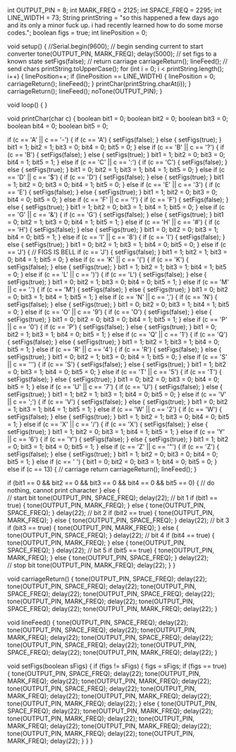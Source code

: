 int OUTPUT_PIN = 8;
int MARK_FREQ = 2125;
int SPACE_FREQ = 2295;
int LINE_WIDTH = 73;
String printString = "so this happened a few days ago and its only a minor fuck up. i had recently learned how to do some morse codes.";
boolean figs = true;
int linePosition = 0;

void setup() {
//Serial.begin(9600);
// begin sending current to start converter
tone(OUTPUT_PIN, MARK_FREQ);
delay(5000);
// set figs to a known state
setFigs(false);
// return carriage
carriageReturn();
lineFeed();
// send chars
printString.toUpperCase();
for (int i = 0; i < printString.length(); i++) {
linePosition++;
if (linePosition == LINE_WIDTH) {
linePosition = 0;
carriageReturn();
lineFeed();
}
printChar(printString.charAt(i));
}
carriageReturn();
lineFeed();
noTone(OUTPUT_PIN);
}

void loop() {
}

void printChar(char c) {
boolean bit1 = 0;
boolean bit2 = 0;
boolean bit3 = 0;
boolean bit4 = 0;
boolean bit5 = 0;

if (c == 'A' || c == '-') {
if (c == 'A') {
setFigs(false);
} else {
setFigs(true);
}
bit1 = 1;
bit2 = 1;
bit3 = 0;
bit4 = 0;
bit5 = 0;
} else if (c == 'B' || c == '?') {
if (c == 'B') {
setFigs(false);
} else {
setFigs(true);
}
bit1 = 1;
bit2 = 0;
bit3 = 0;
bit4 = 1;
bit5 = 1;
} else if (c == 'C' || c == ':') {
if (c == 'C') {
setFigs(false);
} else {
setFigs(true);
}
bit1 = 0;
bit2 = 1;
bit3 = 1;
bit4 = 1;
bit5 = 0;
} else if (c == 'D' || c == '$') {
if (c == 'D') {
setFigs(false);
} else {
setFigs(true);
}
bit1 = 1;
bit2 = 0;
bit3 = 0;
bit4 = 1;
bit5 = 0;
} else if (c == 'E' || c == '3') {
if (c == 'E') {
setFigs(false);
} else {
setFigs(true);
}
bit1 = 1;
bit2 = 0;
bit3 = 0;
bit4 = 0;
bit5 = 0;
} else if (c == 'F' || c == '!') {
if (c == 'F') {
setFigs(false);
} else {
setFigs(true);
}
bit1 = 1;
bit2 = 0;
bit3 = 1;
bit4 = 1;
bit5 = 0;
} else if (c == 'G' || c == '&') {
if (c == 'G') {
setFigs(false);
} else {
setFigs(true);
}
bit1 = 0;
bit2 = 1;
bit3 = 0;
bit4 = 1;
bit5 = 1;
} else if (c == 'H' || c == '#') {
if (c == 'H') {
setFigs(false);
} else {
setFigs(true);
}
bit1 = 0;
bit2 = 0;
bit3 = 1;
bit4 = 0;
bit5 = 1;
} else if (c == 'I' || c == '8') {
if (c == 'I') {
setFigs(false);
} else {
setFigs(true);
}
bit1 = 0;
bit2 = 1;
bit3 = 1;
bit4 = 0;
bit5 = 0;
} else if (c == 'J') { // FIGS IS BELL
if (c == 'J') {
setFigs(false);
}
bit1 = 1;
bit2 = 1;
bit3 = 0;
bit4 = 1;
bit5 = 0;
} else if (c == 'K' || c == '(') {
if (c == 'K') {
setFigs(false);
} else {
setFigs(true);
}
bit1 = 1;
bit2 = 1;
bit3 = 1;
bit4 = 1;
bit5 = 0;
} else if (c == 'L' || c == ')') {
if (c == 'L') {
setFigs(false);
} else {
setFigs(true);
}
bit1 = 0;
bit2 = 1;
bit3 = 0;
bit4 = 0;
bit5 = 1;
} else if (c == 'M' || c == '.') {
if (c == 'M') {
setFigs(false);
} else {
setFigs(true);
}
bit1 = 0;
bit2 = 0;
bit3 = 1;
bit4 = 1;
bit5 = 1;
} else if (c == 'N' || c == ',') {
if (c == 'N') {
setFigs(false);
} else {
setFigs(true);
}
bit1 = 0;
bit2 = 0;
bit3 = 1;
bit4 = 1;
bit5 = 0;
} else if (c == 'O' || c == '9') {
if (c == 'O') {
setFigs(false);
} else {
setFigs(true);
}
bit1 = 0;
bit2 = 0;
bit3 = 0;
bit4 = 1;
bit5 = 1;
} else if (c == 'P' || c == '0') {
if (c == 'P') {
setFigs(false);
} else {
setFigs(true);
}
bit1 = 0;
bit2 = 1;
bit3 = 1;
bit4 = 0;
bit5 = 1;
} else if (c == 'Q' || c == '1') {
if (c == 'Q') {
setFigs(false);
} else {
setFigs(true);
}
bit1 = 1;
bit2 = 1;
bit3 = 1;
bit4 = 0;
bit5 = 1;
} else if (c == 'R' || c == '4') {
if (c == 'R') {
setFigs(false);
} else {
setFigs(true);
}
bit1 = 0;
bit2 = 1;
bit3 = 0;
bit4 = 1;
bit5 = 0;
} else if (c == 'S' || c == '\'') {
if (c == 'S') {
setFigs(false);
} else {
setFigs(true);
}
bit1 = 1;
bit2 = 0;
bit3 = 1;
bit4 = 0;
bit5 = 0;
} else if (c == 'T' || c == '5') {
if (c == 'T') {
setFigs(false);
} else {
setFigs(true);
}
bit1 = 0;
bit2 = 0;
bit3 = 0;
bit4 = 0;
bit5 = 1;
} else if (c == 'U' || c == '7') {
if (c == 'U') {
setFigs(false);
} else {
setFigs(true);
}
bit1 = 1;
bit2 = 1;
bit3 = 1;
bit4 = 0;
bit5 = 0;
} else if (c == 'V' || c == ';') {
if (c == 'V') {
setFigs(false);
} else {
setFigs(true);
}
bit1 = 0;
bit2 = 1;
bit3 = 1;
bit4 = 1;
bit5 = 1;
} else if (c == 'W' || c == '2') {
if (c == 'W') {
setFigs(false);
} else {
setFigs(true);
}
bit1 = 1;
bit2 = 1;
bit3 = 0;
bit4 = 0;
bit5 = 1;
} else if (c == 'X' || c == '/') {
if (c == 'X') {
setFigs(false);
} else {
setFigs(true);
}
bit1 = 1;
bit2 = 0;
bit3 = 1;
bit4 = 1;
bit5 = 1;
} else if (c == 'Y' || c == '6') {
if (c == 'Y') {
setFigs(false);
} else {
setFigs(true);
}
bit1 = 1;
bit2 = 0;
bit3 = 1;
bit4 = 0;
bit5 = 1;
} else if (c == 'Z' || c == '"') {
if (c == 'Z') {
setFigs(false);
} else {
setFigs(true);
}
bit1 = 1;
bit2 = 0;
bit3 = 0;
bit4 = 0;
bit5 = 1;
} else if (c == ' ') {
bit1 = 0;
bit2 = 0;
bit3 = 1;
bit4 = 0;
bit5 = 0;
} else if (c == 13) { // carriage return
carriageReturn();
lineFeed();
}

if (bit1 == 0 && bit2 == 0 && bit3 == 0 && bit4 == 0 && bit5 == 0) {
// do nothing, cannot print character
} else {  
// start bit
tone(OUTPUT_PIN, SPACE_FREQ);
delay(22);
// bit 1
if (bit1 == true) {
tone(OUTPUT_PIN, MARK_FREQ);
} else {
tone(OUTPUT_PIN, SPACE_FREQ);
}
delay(22);
// bit 2
if (bit2 == true) {
tone(OUTPUT_PIN, MARK_FREQ);
} else {
tone(OUTPUT_PIN, SPACE_FREQ);
}
delay(22);
// bit 3
if (bit3 == true) {
tone(OUTPUT_PIN, MARK_FREQ);
} else {
tone(OUTPUT_PIN, SPACE_FREQ);
}
delay(22);
// bit 4
if (bit4 == true) {
tone(OUTPUT_PIN, MARK_FREQ);
} else {
tone(OUTPUT_PIN, SPACE_FREQ);
}
delay(22);
// bit 5
if (bit5 == true) {
tone(OUTPUT_PIN, MARK_FREQ);
} else {
tone(OUTPUT_PIN, SPACE_FREQ);
}
delay(22);  
// stop bit
tone(OUTPUT_PIN, MARK_FREQ);
delay(22);
}
}

void carriageReturn() {
tone(OUTPUT_PIN, SPACE_FREQ);
delay(22);
tone(OUTPUT_PIN, SPACE_FREQ);
delay(22);
tone(OUTPUT_PIN, SPACE_FREQ);
delay(22);
tone(OUTPUT_PIN, SPACE_FREQ);
delay(22);
tone(OUTPUT_PIN, MARK_FREQ);
delay(22);
tone(OUTPUT_PIN, SPACE_FREQ);
delay(22);
tone(OUTPUT_PIN, MARK_FREQ);
delay(22);
}

void lineFeed() {
tone(OUTPUT_PIN, SPACE_FREQ);
delay(22);
tone(OUTPUT_PIN, SPACE_FREQ);
delay(22);
tone(OUTPUT_PIN, MARK_FREQ);
delay(22);
tone(OUTPUT_PIN, SPACE_FREQ);
delay(22);
tone(OUTPUT_PIN, SPACE_FREQ);
delay(22);
tone(OUTPUT_PIN, SPACE_FREQ);
delay(22);
tone(OUTPUT_PIN, MARK_FREQ);
delay(22);
}

void setFigs(boolean sFigs) {
if (figs != sFigs) {
figs = sFigs;
if (figs == true) {
tone(OUTPUT_PIN, SPACE_FREQ);
delay(22);
tone(OUTPUT_PIN, MARK_FREQ);
delay(22);
tone(OUTPUT_PIN, MARK_FREQ);
delay(22);
tone(OUTPUT_PIN, SPACE_FREQ);
delay(22);
tone(OUTPUT_PIN, MARK_FREQ);
delay(22);
tone(OUTPUT_PIN, MARK_FREQ);
delay(22);
tone(OUTPUT_PIN, MARK_FREQ);
delay(22);
} else {
tone(OUTPUT_PIN, SPACE_FREQ);
delay(22);
tone(OUTPUT_PIN, MARK_FREQ);
delay(22);
tone(OUTPUT_PIN, MARK_FREQ);
delay(22);
tone(OUTPUT_PIN, MARK_FREQ);
delay(22);
tone(OUTPUT_PIN, MARK_FREQ);
delay(22);
tone(OUTPUT_PIN, MARK_FREQ);
delay(22);
tone(OUTPUT_PIN, MARK_FREQ);
delay(22);
}
}
}